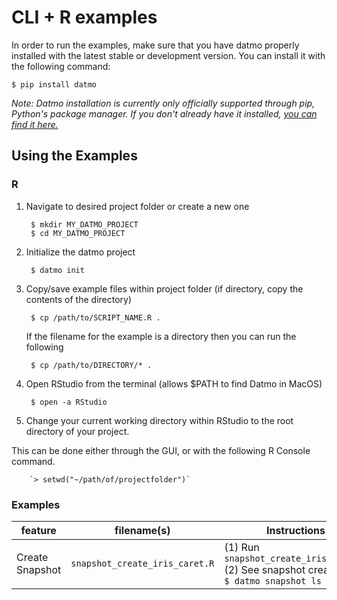 # CLI + R examples

In order to run the examples, make sure that you have datmo properly installed with the latest 
stable or development version. You can install it with the following command:
```
$ pip install datmo
```
*Note: Datmo installation is currently only officially supported through pip, Python's package manager. If you don't already have it installed, [you can find it here.](https://pip.pypa.io/en/stable/installing/)*

## Using the Examples
### R
1. Navigate to desired project folder or create a new one 

        $ mkdir MY_DATMO_PROJECT
        $ cd MY_DATMO_PROJECT
        
2. Initialize the datmo project

        $ datmo init

3. Copy/save example files within project folder (if directory, copy the contents of the directory)

        $ cp /path/to/SCRIPT_NAME.R .
        
   If the filename for the example is a directory then you can run the following
   
        $ cp /path/to/DIRECTORY/* .
        
4. Open RStudio from the terminal (allows $PATH to find Datmo in MacOS)

        $ open -a RStudio
    
5. Change your current working directory within RStudio to the root directory of your project. 

This can be done either through the GUI, or with the following R Console command.

        `> setwd("~/path/of/projectfolder")`
   

### Examples

| feature  | filename(s) | Instructions |
| ------------- |:-------------:| -----|
| Create Snapshot | `snapshot_create_iris_caret.R`| (1) Run `snapshot_create_iris_caret.R` <br> (2) See snapshot created with `$ datmo snapshot ls` |
